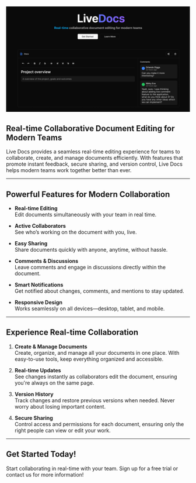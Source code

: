 

[![Landing](https://github.com/MIHIR2006/LiveDocs_Landing_Page/blob/main/image.png)](https://live-docs-seven-theta.vercel.app)


## Real-time Collaborative Document Editing for Modern Teams

Live Docs provides a seamless real-time editing experience for teams to collaborate, create, and manage documents efficiently. With features that promote instant feedback, secure sharing, and version control, Live Docs helps modern teams work together better than ever.

---

## Powerful Features for Modern Collaboration

- **Real-time Editing**  
  Edit documents simultaneously with your team in real time.

- **Active Collaborators**  
  See who’s working on the document with you, live.

- **Easy Sharing**  
  Share documents quickly with anyone, anytime, without hassle.

- **Comments & Discussions**  
  Leave comments and engage in discussions directly within the document.

- **Smart Notifications**  
  Get notified about changes, comments, and mentions to stay updated.

- **Responsive Design**  
  Works seamlessly on all devices—desktop, tablet, and mobile.

---

## Experience Real-time Collaboration

1. **Create & Manage Documents**  
   Create, organize, and manage all your documents in one place. With easy-to-use tools, keep everything organized and accessible.

2. **Real-time Updates**  
   See changes instantly as collaborators edit the document, ensuring you're always on the same page.

3. **Version History**  
   Track changes and restore previous versions when needed. Never worry about losing important content.

4. **Secure Sharing**  
   Control access and permissions for each document, ensuring only the right people can view or edit your work.

---

## Get Started Today!
Start collaborating in real-time with your team. Sign up for a free trial or contact us for more information!



